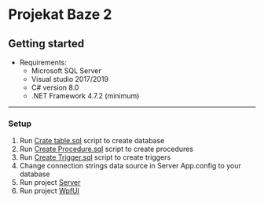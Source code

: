 # Projekat Baze 2

## Getting started

- Requirements:
	- Microsoft SQL Server
	- Visual studio 2017/2019
	- C# version 8.0
	- .NET Framework 4.7.2 (minimum)
---
### Setup

1. Run [Crate table.sql](https://github.com/SrdjanStankov/Projekat_Baze_2/blob/master/Sql/Create%20tables.sql) script to create database
1. Run [Create Procedure.sql](https://github.com/SrdjanStankov/Projekat_Baze_2/blob/master/Sql/Create%20Procedure.sql) script to create procedures
1. Run [Create Trigger.sql](https://github.com/SrdjanStankov/Projekat_Baze_2/blob/master/Sql/Create%20Trigger.sql) script to create triggers
1. Change connection strings data source in Server App.config to your database
1. Run project [Server](https://github.com/SrdjanStankov/Projekat_Baze_2/tree/master/Projekat/Server)
1. Run project [WpfUI](https://github.com/SrdjanStankov/Projekat_Baze_2/tree/master/Projekat/WpfUI)
